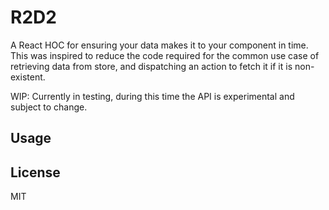 # R2D2
A React HOC for ensuring your data makes it to your component in time. This was inspired to reduce the code required for the common use case of retrieving data from store, and dispatching an action to fetch it if it is non-existent.

WIP: Currently in testing, during this time the API is experimental and subject to change.

## Usage

## License
MIT
